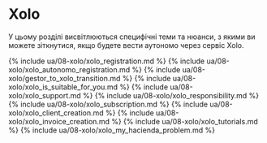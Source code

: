 # Xolo

У цьому розділі висвітлюються специфічні теми та нюанси, з якими ви можете зіткнутися, якщо будете вести аутономо через
сервіс Xolo.

{% include ua/08-xolo/xolo_registration.md %}
{% include ua/08-xolo/xolo_autonomo_registration.md %}
{% include ua/08-xolo/gestor_to_xolo_transition.md %}
{% include ua/08-xolo/xolo_is_suitable_for_you.md %}
{% include ua/08-xolo/xolo_support.md %}
{% include ua/08-xolo/xolo_responsibility.md %}
{% include ua/08-xolo/xolo_subscription.md %}
{% include ua/08-xolo/xolo_client_creation.md %}
{% include ua/08-xolo/xolo_invoice_creation.md %}
{% include ua/08-xolo/xolo_tutorials.md %}
{% include ua/08-xolo/xolo_my_hacienda_problem.md %}
